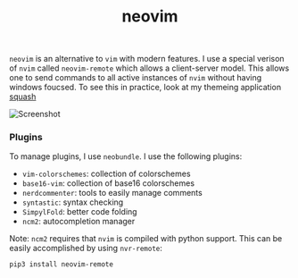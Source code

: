 <div align='center'>
    <h1>neovim</h1><br>
</div>

`neovim` is an alternative to `vim` with modern features.
I use a special verison of `nvim` called `neovim-remote` which allows
a client-server model. This allows one to send commands to all active
instances of `nvim` without having windows foucsed. To see this in practice,
look at my themeing application [squash](https://github.com/JLErvin/squash)

![Screenshot](http://vim.wikia.com/wiki/Displaying_the_current_Vim_environment)

### Plugins

To manage plugins, I use `neobundle`.
I use the following plugins:

* `vim-colorschemes`: collection of colorschemes
* `base16-vim`: collection of base16 colorschemes
* `nerdcommenter`: tools to easily manage comments
* `syntastic`: syntax checking
* `SimpylFold`: better code folding
* `ncm2`: autocompletion manager

Note: `ncm2` requires that `nvim` is compiled with python support.
This can be easily accomplished by using `nvr-remote`:

```
pip3 install neovim-remote
```

